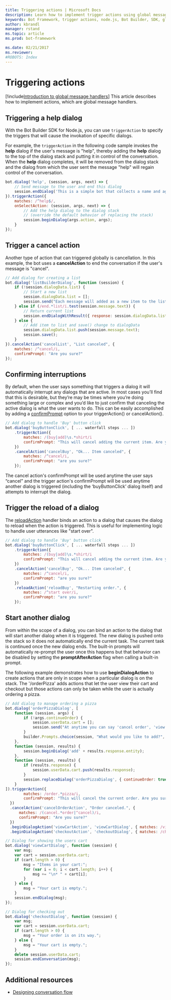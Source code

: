 ```yaml
---
title: Triggering actions | Microsoft Docs
description: Learn how to implement trigger actions using global message handlers by using the Bot Builder SDK for Node.js.
keywords: Bot Framework, trigger actions, node.js, Bot Builder, SDK, global handler, global message handler, message handler
author: kbrandl
manager: rstand
ms.topic: article
ms.prod: bot-framework

ms.date: 02/21/2017
ms.reviewer:
#ROBOTS: Index
---
```


# Triggering actions


[!include[Introduction to global message handlers](~/includes/snippet-global-handlers-intro.md)]
This article describes how to implement actions, which are global message handlers. 

## Triggering a help dialog

With the Bot Builder SDK for Node.js, you can use `triggerAction` to specify the triggers that will cause the 
invokation of specific dialogs. 


For example, the `triggerAction` in the following code sample invokes the **help** dialog 
if the user's message is "help", thereby adding the **help** dialog to the top of the dialog stack and 
putting it in control of the conversation. When the **help** dialog completes, it will be removed from 
the dialog stack and the dialog from which the user sent the message "help" will regain control of the conversation.

```javascript
bot.dialog('help', (session, args, next) => {
    // Send message to the user and end this dialog
    session.endDialog('This is a simple bot that collects a name and age.');
}).triggerAction({
    matches: /^help$/,
    onSelectAction: (session, args, next) => {
        // Add the help dialog to the dialog stack 
        // (override the default behavior of replacing the stack)
        session.beginDialog(args.action, args);
    }
});
```

## Trigger a cancel action

Another type of action that can triggered globally is cancellation. In this example, the bot uses a **cancelAction** to end the conversation if the user's message is "cancel".

<!--
```javascript
bot.dialog('cancel', (session, args, next) => {
    session.endConversation('Operation canceled');
}).triggerAction({
    matches: /^cancel$/
});
```
--> 

```javascript
// Add dialog for creating a list
bot.dialog('listBuilderDialog', function (session) {
    if (!session.dialogData.list) {
        // Start a new list 
        session.dialogData.list = [];
        session.send("Each message will added as a new item to the list.\nSay 'end list' when finished or 'cancel' to discard the list.\n")
    } else if (/end.*list/i.test(session.message.text)) {
        // Return current list
        session.endDialogWithResult({ response: session.dialogData.list });
    } else {
        // Add item to list and save() change to dialogData
        session.dialogData.list.push(session.message.text);
        session.save();
    }
}).cancelAction('cancelList', "List canceled", { 
    matches: /^cancel/i,
    confirmPrompt: "Are you sure?"
});
```


## Confirming interruptions

By default, when the user says something that triggers a dialog it will automatically interrupt any dialogs that are active. 
In most cases you’ll find that this is desirable, but they’re may be times where you’re doing something large or complex and you’d like to just confirm that 
canceling the active dialog is what the user wants to do.
This can be easily accomplished by adding a [confirmPrompt](http://docs.botframework.com/en-us/node/builder/chat-reference/interfaces/_botbuilder_d_.itriggeractionoptions#confirmprompt) 
option to your triggerAction() or cancelAction(). 

```javascript
// Add dialog to handle 'Buy' button click
bot.dialog('buyButtonClick', [ ... waterfall steps ... ])
    .triggerAction({ 
        matches: /(buy|add)\s.*shirt/i
        confirmPrompt: "This will cancel adding the current item. Are you sure?" 
    })
    .cancelAction('cancelBuy', "Ok... Item canceled", { 
        matches: /^cancel/i,
        confirmPrompt: "are you sure?" 
    });

```


The cancel action's confirmPrompt will be used anytime the user says “cancel” and the trigger action's confirmPrompt will be used anytime another dialog 
is triggered (including the ‘buyButtonClick’ dialog itself) and attempts to interrupt the dialog. 

## Trigger the reload of a dialog

The [reloadAction][reloadAction] handler binds an action to a dialog that causes the dialog to reload when the action is triggered. This is useful for implementing logic to handle user utterances like "start over".

```javascript
// Add dialog to handle 'Buy' button click
bot.dialog('buyButtonClick', [ ... waterfall steps ... ])
    .triggerAction({ 
        matches: /(buy|add)\s.*shirt/i
        confirmPrompt: "This will cancel adding the current item. Are you sure?" 
    })
    .cancelAction('cancelBuy', "Ok... Item canceled", { 
        matches: /^cancel/i,
        confirmPrompt: "are you sure?" 
    })
    .reloadAction('reloadBuy', "Restarting order.", { 
        matches: /^start over/i,
        confirmPrompt: "are you sure?" 
    });

```
## Start another dialog

From within the scope of a dialog, you can bind an action to the dialog that will start another dialog when it is triggered. The new dialog is pushed onto the stack so it does not automatically end the current task. The current task is continued once the new dialog ends. The built-in prompts will automatically re-prompt the user once this happens but that behavior can be disabled by setting the **promptAfterAction** flag when calling a built-in prompt.

The following example demonstrates how to use **beginDialogAction** to create actions that are
only in scope when a particular dialog is on the stack. The '/orderPizza' adds
actions that let the user view their cart and checkout but those actions can 
only be taken while the user is actually ordering a pizza.

<!-- 
This sample also shows how support multi-level cancel within a bot. When 
ordering a pizza you can cancel either an item you're adding or the entire 
order.  The user can say "cancel order" at anytime to cancel the order but 
saying just "cancel" will intelligently cancel either the current item being 
added or the order depending on where the user is in the flow. -->

```javascript
// Add dialog to manage ordering a pizza
bot.dialog('orderPizzaDialog', [
    function (session, args) {
        if (!args.continueOrder) {
            session.userData.cart = [];
            session.send("At anytime you can say 'cancel order', 'view cart', or 'checkout'.")
        }
        builder.Prompts.choice(session, "What would you like to add?", "Pizza|Drinks|Extras");
    },
    function (session, results) {
        session.beginDialog('add' + results.response.entity);
    },
    function (session, results) {
        if (results.response) {
            session.userData.cart.push(results.response);
        }
        session.replaceDialog('orderPizzaDialog', { continueOrder: true });
    }
]).triggerAction({ 
        matches: /order.*pizza/i,
        confirmPrompt: "This will cancel the current order. Are you sure?"
  })
  .cancelAction('cancelOrderAction', "Order canceled.", { 
      matches: /(cancel.*order|^cancel)/i,
      confirmPrompt: "Are you sure?"
  })
  .beginDialogAction('viewCartAction', 'viewCartDialog', { matches: /view.*cart/i })
  .beginDialogAction('checkoutAction', 'checkoutDialog', { matches: /checkout/i });

// Dialog for showing the users cart
bot.dialog('viewCartDialog', function (session) {
    var msg;
    var cart = session.userData.cart;
    if (cart.length > 0) {
        msg = "Items in your cart:";
        for (var i = 0; i < cart.length; i++) {
            msg += "\n* " + cart[i];
        }
    } else {
        msg = "Your cart is empty.";
    }
    session.endDialog(msg);
});

// Dialog for checking out
bot.dialog('checkoutDialog', function (session) {
    var msg;
    var cart = session.userData.cart;
    if (cart.length > 0) {
        msg = "Your order is on its way.";
    } else {
        msg = "Your cart is empty.";
    }
    delete session.userData.cart;
    session.endConversation(msg);
});
```

<!--
View the "feature-onDisambiguateRoute" example to see how you'd prompt the user
to disambiguate between "cancel item" and "cancel order".  
-->


## Additional resources

- [Designing conversation flow](~/bot-design-conversation-flow.md)

<!--
- [reloadAction][reloadAction]
-->

[matches]: (https://docs.botframework.com/en-us/node/builder/chat-reference/interfaces/_botbuilder_d_.idialogactionoptions#matches)
[reloadAction]: (https://docs.botframework.com/en-us/node/builder/chat-reference/classes/_botbuilder_d_.dialog.html#reloadaction)